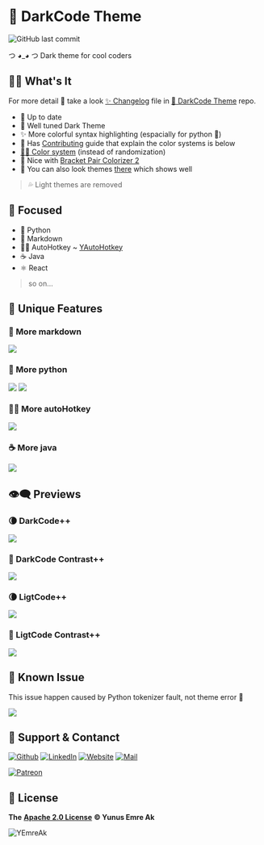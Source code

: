 # 🖤 DarkCode Theme <!-- omit in toc -->

![GitHub last commit](https://img.shields.io/github/last-commit/yemreak/darkcode-theme)

つ ◕_◕ つ Dark theme for cool coders

## 🙋‍♂️ What's It <!-- omit in toc -->

For more detail 👀 take a look [✨ Changelog](https://github.com/yemreak/DarkCode-Theme/blob/master/CHANGELOG.md) file in [🖤 DarkCode Theme](https://github.com/yemreak/DarkCode-Theme) repo.

- 🚀 Up to date
- 🖤 Well tuned Dark Theme
- ✨ More colorful syntax highlighting (espacially for python 🐍)
- 💖 Has [Contributing](CONTRIBUTING.md) guide that explain the color systems is below
- [👨‍💻 Color system](CONTRIBUTING.md##%f0%9f%91%a8%e2%80%8d%f0%9f%92%bb-color-system) (instead of randomization)
- 🤝 Nice with [Bracket Pair Colorizer 2](https://marketplace.visualstudio.com/items?itemName=CoenraadS.bracket-pair-colorizer-2)
- 👀 You can also look themes [there](https://vscodethemes.com/e/yedhrab.darkcode-theme-adopted-python-and-markdown) which shows well

> 💦 Light themes are removed

## 🎯 Focused <!-- omit in toc -->

- 🐍 Python
- 📑 Markdown
- 👨‍💻 AutoHotkey ~ [YAutoHotkey](https://marketplace.visualstudio.com/items?itemName=yemreak.yautohotkey)
- ☕ Java
- ⚛️ React

> so on...

## 💎 Unique Features

### 📑 More markdown

![](.github/assets/more_markdown.png)

### 🐍 More python

![](.github/assets/item_access_fstring.png)
![](.github/assets/4_1_6_vs_4_1_7.png)

### 👨‍💻 More autoHotkey

![](.github/assets/ahk_theme.png)

### ☕ More java

![](.github/assets/hello_java.png)

## 👁‍🗨 Previews


### 🌘 DarkCode++

![](.github/assets/darkcode-plus-plus.png)

### 🌚 DarkCode Contrast++

![](.github/assets/darkcode-contrast-plus-plus.png)

### 🌘 LigtCode++

![](.github/assets/lightcode-plus-plus.png)

### 🌚 LigtCode Contrast++

![](.github/assets/lightcode-contrast-plus-plus.png)

## 🐛 Known Issue

This issue happen caused by Python tokenizer fault, not theme error 🙂

![](.github/assets/item_access.png)


## 💖 Support & Contanct

​[​![Github](.github/assets/github_32px.png)​](https://github.com/yemreak) [​![LinkedIn](.github/assets/linkedin_32px.png)​](https://www.linkedin.com/in/yemreak/) [​![Website](.github/assets/geography_32px.png)​](https://yemreak.com/) [​![Mail](.github/assets/gmail_32px.png)​](mailto:yemreak.com@gmail.com?subject=DarkCode%20Theme%20%7C%20GitHub)​

​[​![Patreon](.github/assets/become_a_patron_32px.png)](https://www.patreon.com/yemreak/)

## 🔏 License

**The** [**Apache 2.0 License**](https://choosealicense.com/licenses/apache-2.0/) **©️ Yunus Emre Ak**

![YEmreAk](.github/assets/ysigniture-trans.png)

